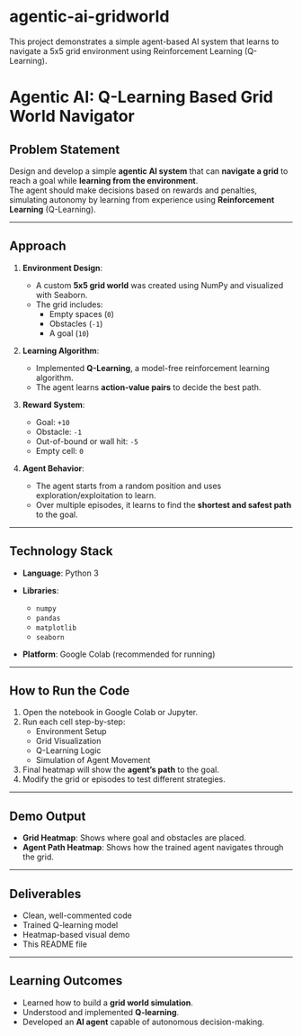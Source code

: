 # agentic-ai-gridworld
This project demonstrates a simple agent-based AI system that learns to navigate a 5x5 grid environment using Reinforcement Learning (Q-Learning).

# Agentic AI: Q-Learning Based Grid World Navigator

## Problem Statement

Design and develop a simple **agentic AI system** that can **navigate a grid** to reach a goal while **learning from the environment**.  
The agent should make decisions based on rewards and penalties, simulating autonomy by learning from experience using **Reinforcement Learning** (Q-Learning).

---

## Approach

1. **Environment Design**:
   - A custom **5x5 grid world** was created using NumPy and visualized with Seaborn.
   - The grid includes:
     - Empty spaces (`0`)  
     - Obstacles (`-1`)  
     - A goal (`10`)

2. **Learning Algorithm**:
   - Implemented **Q-Learning**, a model-free reinforcement learning algorithm.
   - The agent learns **action-value pairs** to decide the best path.

3. **Reward System**:
   - Goal: `+10`
   - Obstacle: `-1`
   - Out-of-bound or wall hit: `-5`
   - Empty cell: `0`

4. **Agent Behavior**:
   - The agent starts from a random position and uses exploration/exploitation to learn.
   - Over multiple episodes, it learns to find the **shortest and safest path** to the goal.

---

## Technology Stack

- **Language**: Python 3
- **Libraries**:  
  - `numpy`  
  - `pandas`  
  - `matplotlib`  
  - `seaborn`

- **Platform**: Google Colab (recommended for running)

---

## How to Run the Code

1. Open the notebook in Google Colab or Jupyter.
2. Run each cell step-by-step:
   - Environment Setup
   - Grid Visualization
   - Q-Learning Logic
   - Simulation of Agent Movement
3. Final heatmap will show the **agent’s path** to the goal.
4. Modify the grid or episodes to test different strategies.

---

## Demo Output

- **Grid Heatmap**: Shows where goal and obstacles are placed.
- **Agent Path Heatmap**: Shows how the trained agent navigates through the grid.

---

## Deliverables

- Clean, well-commented code
- Trained Q-learning model
- Heatmap-based visual demo
- This README file

---

## Learning Outcomes

- Learned how to build a **grid world simulation**.
- Understood and implemented **Q-learning**.
- Developed an **AI agent** capable of autonomous decision-making.

